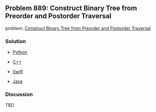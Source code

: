 ## Problem 889: Construct Binary Tree from Preorder and Postorder Traversal

problem: [Construct Binary Tree from Preorder and Postorder Traversal](https://leetcode.com/problems/construct-binary-tree-from-preorder-and-postorder-traversal/)

### Solution

- [Python](../python/problem889.py)

- [C++](../cpp/problem889.cpp)

- [Swift](../swift/problem889.swift)

- [Java](../java/problem889.java)

### Discussion

TBD


